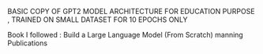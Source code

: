 BASIC COPY OF GPT2 MODEL ARCHITECTURE FOR EDUCATION PURPOSE , TRAINED ON SMALL DATASET FOR 10 EPOCHS ONLY 
<br>

Book I followed : Build a Large Language Model (From Scratch) manning Publications
